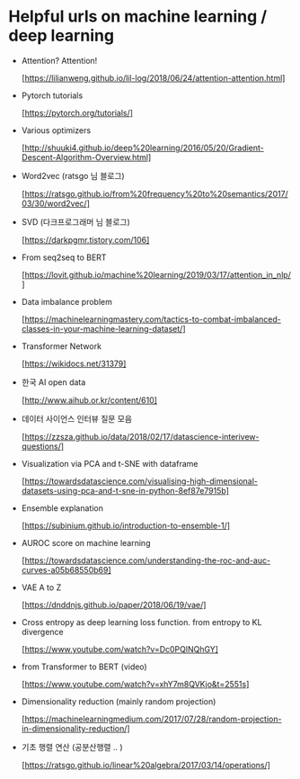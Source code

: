 # Helpful urls on machine learning / deep learning

- Attention? Attention!

  [https://lilianweng.github.io/lil-log/2018/06/24/attention-attention.html]

- Pytorch tutorials

  [https://pytorch.org/tutorials/]

- Various optimizers

  [http://shuuki4.github.io/deep%20learning/2016/05/20/Gradient-Descent-Algorithm-Overview.html]

- Word2vec (ratsgo 님 블로그)

  [https://ratsgo.github.io/from%20frequency%20to%20semantics/2017/03/30/word2vec/]

- SVD (다크프로그래머 님 블로그)

  [https://darkpgmr.tistory.com/106]

- From seq2seq to BERT

  [https://lovit.github.io/machine%20learning/2019/03/17/attention_in_nlp/]

- Data imbalance problem

  [https://machinelearningmastery.com/tactics-to-combat-imbalanced-classes-in-your-machine-learning-dataset/]

- Transformer Network

  [https://wikidocs.net/31379]

- 한국 AI open data

  [http://www.aihub.or.kr/content/610]

- 데이터 사이언스 인터뷰 질문 모음

  [https://zzsza.github.io/data/2018/02/17/datascience-interivew-questions/]
  
- Visualization via PCA and t-SNE with dataframe

  [https://towardsdatascience.com/visualising-high-dimensional-datasets-using-pca-and-t-sne-in-python-8ef87e7915b]

- Ensemble explanation

  [https://subinium.github.io/introduction-to-ensemble-1/]
  
- AUROC score on machine learning

  [https://towardsdatascience.com/understanding-the-roc-and-auc-curves-a05b68550b69]
  
- VAE A to Z

  [https://dnddnjs.github.io/paper/2018/06/19/vae/]
  
- Cross entropy as deep learning loss function. from entropy to KL divergence

  [https://www.youtube.com/watch?v=Dc0PQlNQhGY]

- from Transformer to BERT (video)

  [https://www.youtube.com/watch?v=xhY7m8QVKjo&t=2551s]
  
- Dimensionality reduction (mainly random projection)

  [https://machinelearningmedium.com/2017/07/28/random-projection-in-dimensionality-reduction/]
  
- 기초 행렬 연산 (공분산행렬 .. )

  [https://ratsgo.github.io/linear%20algebra/2017/03/14/operations/]
